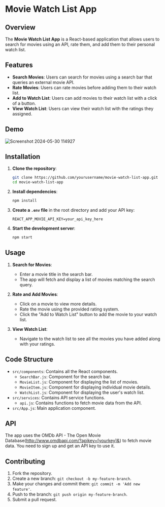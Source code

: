 # Movie Watch List App

## Overview

The **Movie Watch List App** is a React-based application that allows users to search for movies using an API, rate them, and add them to their personal watch list. 

## Features

- **Search Movies**: Users can search for movies using a search bar that queries an external movie API.
- **Rate Movies**: Users can rate movies before adding them to their watch list.
- **Add to Watch List**: Users can add movies to their watch list with a click of a button.
- **View Watch List**: Users can view their watch list with the ratings they assigned.

## Demo

![Screenshot 2024-05-30 114927](https://github.com/Harish2002-projects/MyMovieList/assets/123865573/ee70fc5c-31c6-4c9d-9533-e3130e696f98)


## Installation

1. **Clone the repository**:

   ```sh
   git clone https://github.com/yourusername/movie-watch-list-app.git
   cd movie-watch-list-app
   ```

2. **Install dependencies**:

   ```sh
   npm install
   ```

3. **Create a `.env` file** in the root directory and add your API key:

   ```
   REACT_APP_MOVIE_API_KEY=your_api_key_here
   ```

4. **Start the development server**:

   ```sh
   npm start
   ```

## Usage

1. **Search for Movies**:
   - Enter a movie title in the search bar.
   - The app will fetch and display a list of movies matching the search query.

2. **Rate and Add Movies**:
   - Click on a movie to view more details.
   - Rate the movie using the provided rating system.
   - Click the "Add to Watch List" button to add the movie to your watch list.

3. **View Watch List**:
   - Navigate to the watch list to see all the movies you have added along with your ratings.

## Code Structure

- `src/components`: Contains all the React components.
  - `SearchBar.js`: Component for the search bar.
  - `MovieList.js`: Component for displaying the list of movies.
  - `MovieItem.js`: Component for displaying individual movie details.
  - `WatchList.js`: Component for displaying the user's watch list.
- `src/services`: Contains API service functions.
  - `api.js`: Contains functions to fetch movie data from the API.
- `src/App.js`: Main application component.

## API

The app uses the OMDb API - The Open Movie Database(http://www.omdbapi.com/?apikey=[yourkey]&) to fetch movie data. You need to sign up and get an API key to use it.

## Contributing

1. Fork the repository.
2. Create a new branch: `git checkout -b my-feature-branch`.
3. Make your changes and commit them: `git commit -m 'Add new feature'`.
4. Push to the branch: `git push origin my-feature-branch`.
5. Submit a pull request.

